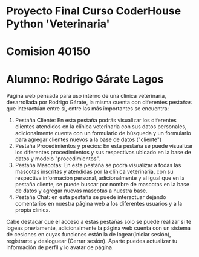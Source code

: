 # Proyecto Final Curso CoderHouse Python 'Veterinaria'
# Comision 40150
# Alumno: Rodrigo Gárate Lagos

Página web pensada para uso interno de una clínica veterinaria, desarrollada por Rodrigo Gárate, la misma cuenta con diferentes pestañas que interactúan entre sí, entre las más importantes se encuentra:
1) Pestaña Cliente: En esta pestaña podrás visualizar los diferentes clientes atendidos en la clínica veterinaria con sus datos personales, adicionalmente cuenta con un formulario de búsqueda y un formulario para agregar clientes nuevos a la base de datos ("cliente")
2) Pestaña Procedimientos y precios: En esta pestaña se puede visualizar los diferentes procedimientos y sus respectivos ubicado en la base de datos y modelo "procedimientos".
3) Pestaña Mascotas: En esta pestaña se podrá visualizar a todas las mascotas inscritas y atendidas por la clínica veterinaria, con su respectiva información personal, adicionalmente y al igual que en la pestaña cliente, se puede buscar por nombre de mascotas en la base de datos y agregar nuevas mascotas a nuestra base.
4) Pestaña Chat: en esta pestaña se puede interactuar dejando comentarios en nuestra página web a los diferentes usuarios y a la propia clínica.

Cabe destacar que el acceso a estas pestañas solo se puede realizar si te logeas previamente, adicionalmente la página web cuenta con un sistema de cesiones en cuyas funciones están la de logear(iniciar sesión), registrarte y desloguear (Cerrar sesión). Aparte puedes actualizar tu información de perfil y lo avatar de página.
